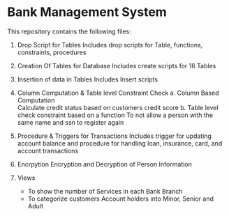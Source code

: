# Bank Management System

This repository contains the following files:
1. Drop Script for Tables
	Includes drop scripts for Table, functions, constraints, procedures

2. Creation Of Tables for Database
	Includes create scripts for 16 Tables

3. Insertion of data in Tables
	Includes Insert scripts

4. Column Computation & Table level Constraint Check
	a. Column Based Computation<br>
      		Calculate credit status based on customers credit score
	b. Table level check constraint based on a function
		To not allow a person with the same name and ssn to register again

5. Procedure & Triggers for Transactions
	Includes trigger for updating account balance and procedure for handling loan, insurance, card, and account transactions

6. Encrpytion
	Encryption and Decryption of Person Information

7. Views
	* To show the number of Services in each Bank Branch
	* To categorize customers Account holders into Minor, Senior and Adult
